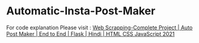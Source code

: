 # Automatic-Insta-Post-Maker
For code explanation Please visit : [Web Scrapping-Complete Project | Auto Post Maker | End to End | Flask | Hindi | HTML CSS JavaScript 2021](https://youtu.be/xoYuJzEyIY4)
